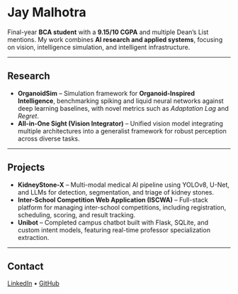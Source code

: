# Jay Malhotra

Final-year **BCA student** with a **9.15/10 CGPA** and multiple Dean’s List mentions. My work combines **AI research and applied systems**, focusing on vision, intelligence simulation, and intelligent infrastructure.  

---

## Research
- **OrganoidSim** – Simulation framework for **Organoid-Inspired Intelligence**, benchmarking spiking and liquid neural networks against deep learning baselines, with novel metrics such as *Adaptation Lag* and *Regret*.  
- **All-in-One Sight (Vision Integrator)** – Unified vision model integrating multiple architectures into a generalist framework for robust perception across diverse tasks.  

---

## Projects
- **KidneyStone-X** – Multi-modal medical AI pipeline using YOLOv8, U-Net, and LLMs for detection, segmentation, and triage of kidney stones.  
- **Inter-School Competition Web Application (ISCWA)** – Full-stack platform for managing inter-school competitions, including registration, scheduling, scoring, and result tracking.  
- **Unibot** – Completed campus chatbot built with Flask, SQLite, and custom intent models, featuring real-time professor specialization extraction.  

---

## Contact
[LinkedIn](https://www.linkedin.com/in/jaymalhotraa) • [GitHub](https://github.com/JustJay7)
